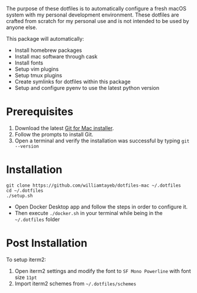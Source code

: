 The purpose of these dotfiles is to automatically configure a fresh macOS system with my personal development environment. These dotfiles are crafted from scratch for my personal use and is not intended to be used by anyone else.

This package will automatically:

- Install homebrew packages
- Install mac software through cask
- Install fonts
- Setup vim plugins
- Setup tmux plugins
- Create symlinks for dotfiles within this package
- Setup and configure pyenv to use the latest python version

# Prerequisites

1. Download the latest [Git for Mac installer](https://sourceforge.net/projects/git-osx-installer/files/).
2. Follow the prompts to install Git.
3. Open a terminal and verify the installation was successful by typing `git --version`

# Installation

```
git clone https://github.com/williamtayeb/dotfiles-mac ~/.dotfiles
cd ~/.dotfiles
./setup.sh
```

 - Open Docker Desktop app and follow the steps in order to configure it.
 - Then execute `./docker.sh` in your terminal while being in the `~/.dotfiles` folder

# Post Installation

To setup iterm2:
1. Open iterm2 settings and modify the font to `SF Mono Powerline` with font size `11pt`
2. Import iterm2 schemes from `~/.dotfiles/schemes`
